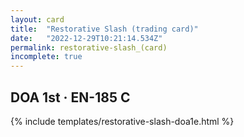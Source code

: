 ```yaml
---
layout: card
title:  "Restorative Slash (trading card)"
date:   "2022-12-29T10:21:14.534Z"
permalink: restorative-slash_(card)
incomplete: true
---
```


## DOA 1st &middot; EN-185 C

{% include templates/restorative-slash-doa1e.html %}
